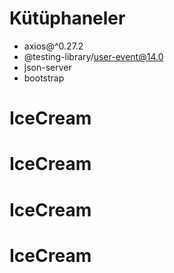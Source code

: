# Kütüphaneler

- axios@^0.27.2
- @testing-library/user-event@14.0
- json-server
- bootstrap
# IceCream
# IceCream
# IceCream
# IceCream
